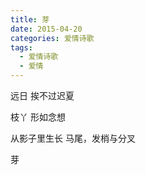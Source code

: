 ```yaml
---
title: 芽
date: 2015-04-20
categories: 爱情诗歌
tags:
  - 爱情诗歌
  - 爱情
---
```


远日
挨不过迟夏
<!--more-->
枝丫
形如念想

从影子里生长
马尾，发梢与分叉

芽